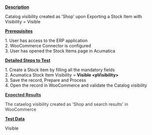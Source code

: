 
<p><strong><u>Description</u></strong></p>
<p>Catalog visibility created as 'Shop' upon Exporting a Stock Item with Visibility = Visible</p>
<p><strong><u>Prerequisites</u></strong></p>
<p>1. User has access to the ERP application<br /> 2. WooCommerce Connector is configured<br /> 3. User has opened the Stock Items page in Acumatica</p>
<p><strong><u>Detailed Steps to Test</u></strong></p>
<p>1. Create a Stock item by filling all the mandatory fields<br />2. Acumatica Stock Item Visibility =<strong>&nbsp;Visible &lt;pVisibility&gt;</strong><br />3. Save the record, Prepare and Process<br />4. Open the record in WooCommerce and validate the Catalog visibility</p>
<p style="margin-left: 0.0in;"><strong><u><span style="color: rgb(51,51,51);">Expected Results</span></u></strong></p>
<p style="margin-left: 0.0in;"><span style="color: rgb(51,51,51);">The cataelog visibility created as 'Shop and search results' in WooCommerce</span></p>
<p><strong><u>Test Data</u></strong></p>
<p>Visible</p>

